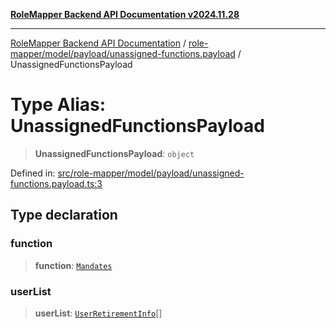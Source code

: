 [**RoleMapper Backend API Documentation v2024.11.28**](../../../../../README.md)

***

[RoleMapper Backend API Documentation](../../../../../modules.md) / [role-mapper/model/payload/unassigned-functions.payload](../README.md) / UnassignedFunctionsPayload

# Type Alias: UnassignedFunctionsPayload

> **UnassignedFunctionsPayload**: `object`

Defined in: [src/role-mapper/model/payload/unassigned-functions.payload.ts:3](https://github.com/FlowCraft-AG/RoleMapper/blob/431ad1c9b0d708a278f2d2969907ccf8ac66ccc1/backend/src/role-mapper/model/payload/unassigned-functions.payload.ts#L3)

## Type declaration

### function

> **function**: [`Mandates`](../../../entity/mandates.entity/classes/Mandates.md)

### userList

> **userList**: [`UserRetirementInfo`](UserRetirementInfo.md)[]
